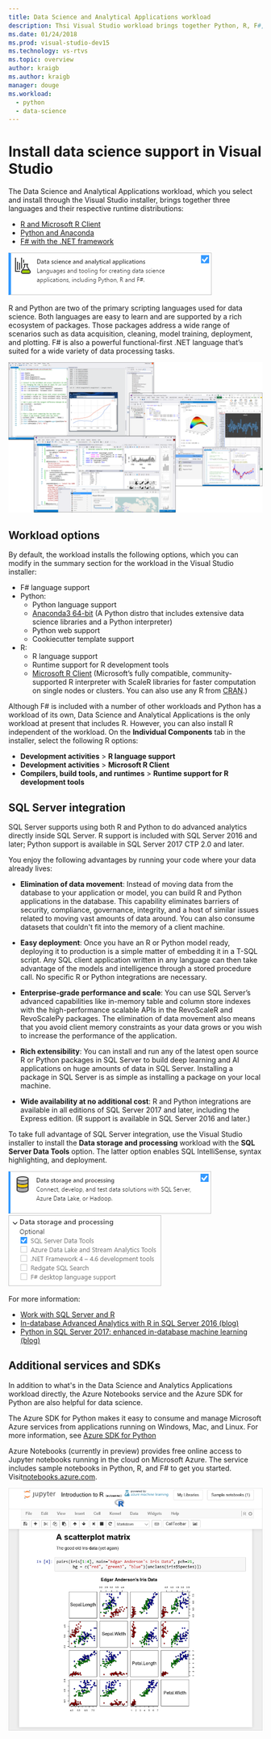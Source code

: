 ```yaml
---
title: Data Science and Analytical Applications workload
description: Thsi Visual Studio workload brings together Python, R, F#, and their respective runtime distributions including Anaconda.
ms.date: 01/24/2018
ms.prod: visual-studio-dev15
ms.technology: vs-rtvs
ms.topic: overview
author: kraigb
ms.author: kraigb
manager: douge
ms.workload:  
  - python
  - data-science
---
```


# Install data science support in Visual Studio

The Data Science and Analytical Applications workload, which you select and install through the Visual Studio installer, brings together three languages and their respective runtime distributions:

- [R and Microsoft R Client](../rtvs/index.md)
- [Python and Anaconda](../python/overview-of-python-tools-for-visual-studio.md)
- [F# with the .NET framework](/dotnet/fsharp/)

![Data Science and Analytics Applications workload in the Visual Studio installer](media/data-science-workload.png)

R and Python are two of the primary scripting languages used for data science. Both languages are easy to learn and are supported by a rich ecosystem of packages. Those packages address a wide range of scenarios such as data acquisition, cleaning, model training, deployment, and plotting. F# is also a powerful functional-first .NET language that’s suited for a wide variety of data processing tasks.

<!--Note link on the image because this one is large -->
[![Screenshots of Visual Studio with R, Python, and F#](media/data-science-workload-screens.png)](media/data-science-workload-screens.png#lightbox)

## Workload options

By default, the workload installs the following options, which you can modify in the summary section for the workload in the Visual Studio installer:

- F# language support
- Python:
  - Python language support
  - [Anaconda3 64-bit](https://www.continuum.io) (A Python distro that includes extensive data science libraries and a Python interpreter)
  - Python web support
  - Cookiecutter template support
- R:
  - R language support
  - Runtime support for R development tools
  - [Microsoft R Client](/machine-learning-server/r-client/what-is-microsoft-r-client) (Microsoft’s fully compatible, community-supported R interpreter with ScaleR libraries for faster computation on single nodes or clusters. You can also use any R from [CRAN](https://cran.r-project.org/).)

Although F# is included with a number of other workloads and Python has a workload of its own, Data Science and Analytical Applications is the only workload at present that includes R. However, you can also install R independent of the workload. On the **Individual Components** tab in the installer, select the following R options:

- **Development activities** > **R language support**
- **Development activities** > **Microsoft R Client**
- **Compilers, build tools, and runtimes** > **Runtime support for R development tools**

## SQL Server integration

SQL Server supports using both R and Python to do advanced analytics directly inside SQL Server. R support is included with SQL Server 2016 and later; Python support is available in SQL Server 2017 CTP 2.0 and later.

You enjoy the following advantages by running your code where your data already lives:

- **Elimination of data movement**: Instead of moving data from the database to your application or model, you can build R and Python applications in the database. This capability eliminates barriers of security, compliance, governance, integrity, and a host of similar issues related to moving vast amounts of data around. You can also consume datasets that couldn't fit into the memory of a client machine.

- **Easy deployment**: Once you have an R or Python model ready, deploying it to production is a simple matter of embedding it in a T-SQL script. Any SQL client application written in any language can then take advantage of the models and intelligence through a stored procedure call. No specific R or Python integrations are necessary.

- **Enterprise-grade performance and scale**: You can use SQL Server’s advanced capabilities like in-memory table and column store indexes with the high-performance scalable APIs in the RevoScaleR and RevoScalePy packages. The elimination of data movement also means that you avoid client memory constraints as your data grows or you wish to increase the performance of the application.

- **Rich extensibility**: You can install and run any of the latest open source R or Python packages in SQL Server to build deep learning and AI applications on huge amounts of data in SQL Server. Installing a package in SQL Server is as simple as installing a package on your local machine.

- **Wide availability at no additional cost**: R and Python integrations are available in all editions of SQL Server 2017 and later, including the Express edition. (R support is available in SQL Server 2016 and later.)

To take full advantage of SQL Server integration, use the Visual Studio installer to install the **Data storage and processing** workload with the **SQL Server Data Tools** option. The latter option enables SQL IntelliSense, syntax highlighting, and deployment.

![Data storage and processing workload](media/data-storage-workload.png) &nbsp;&nbsp;&nbsp;&nbsp; ![Data storage and processing workload options](media/data-storage-workload-options.png)

For more information:

- [Work with SQL Server and R](integrating-sql-server-with-r.md)
- [In-database Advanced Analytics with R in SQL Server 2016 (blog)](https://blogs.technet.microsoft.com/dataplatforminsider/2016/03/29/in-database-advanced-analytics-with-r-in-sql-server-2016/)
- [Python in SQL Server 2017: enhanced in-database machine learning (blog)](https://blogs.technet.microsoft.com/dataplatforminsider/2017/04/19/python-in-sql-server-2017-enhanced-in-database-machine-learning/)

## Additional services and SDKs

In addition to what's in the Data Science and Analytics Applications workload directly, the Azure Notebooks service and the Azure SDK for Python are also helpful for data science.

The Azure SDK for Python makes it easy to consume and manage Microsoft Azure services from applications running on Windows, Mac, and Linux. For more information, see [Azure SDK for Python](../python/azure-sdk-for-python.md)

Azure Notebooks (currently in preview) provides free online access to Jupyter notebooks running in the cloud on Microsoft Azure. The service includes sample notebooks in Python, R, and F# to get you started. Visit[notebooks.azure.com](https://notebooks.azure.com/).

<!--Note link on the image because this one is large -->
[![Screenshots of Azure Notebooks with the Introduction to R sample](media/data-science-workload-notebooks.png)](media/data-science-workload-notebooks.png#lightbox)
